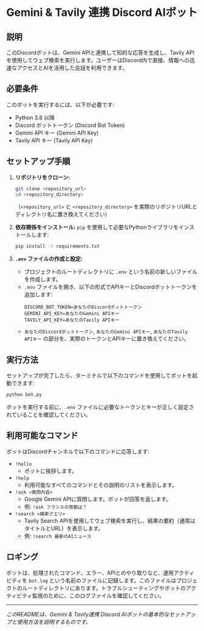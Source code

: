 # Gemini & Tavily 連携 Discord AIボット

## 説明
このDiscordボットは、Gemini APIと連携して知的な応答を生成し、Tavily APIを使用してウェブ検索を実行します。ユーザーはDiscord内で直接、情報への迅速なアクセスとAIを活用した会話を利用できます。

## 必要条件
このボットを実行するには、以下が必要です:
- Python 3.8 以降
- Discord ボットトークン (Discord Bot Token)
- Gemini API キー (Gemini API Key)
- Tavily API キー (Tavily API Key)

## セットアップ手順

1.  **リポジトリをクローン:**
    ```bash
    git clone <repository_url>
    cd <repository_directory>
    ```
    （`<repository_url>` と `<repository_directory>` を実際のリポジトリURLとディレクトリ名に置き換えてください）

2.  **依存関係をインストール:**
    `pip` を使用して必要なPythonライブラリをインストールします:
    ```bash
    pip install -r requirements.txt
    ```

3.  **`.env` ファイルの作成と設定:**
    -   プロジェクトのルートディレクトリに `.env` という名前の新しいファイルを作成します。
    -   `.env` ファイルを開き、以下の形式でAPIキーとDiscordボットトークンを追加します:
        ```env
        DISCORD_BOT_TOKEN=あなたのDiscordボットトークン
        GEMINI_API_KEY=あなたのGemini APIキー
        TAVILY_API_KEY=あなたのTavily APIキー
        ```
    -   `あなたのDiscordボットトークン`, `あなたのGemini APIキー`, `あなたのTavily APIキー` の部分を、実際のトークンとAPIキーに置き換えてください。

## 実行方法

セットアップが完了したら、ターミナルで以下のコマンドを使用してボットを起動できます:
```bash
python bot.py
```
ボットを実行する前に、`.env` ファイルに必要なトークンとキーが正しく設定されていることを確認してください。

## 利用可能なコマンド

ボットはDiscordチャンネルで以下のコマンドに応答します:

-   `!hello`
    -   ボットに挨拶します。
-   `!help`
    -   利用可能なすべてのコマンドとその説明のリストを表示します。
-   `!ask <質問内容>`
    -   Google Gemini APIに質問します。ボットが回答を返します。
    -   例: `!ask フランスの首都は？`
-   `!search <検索クエリ>`
    -   Tavily Search APIを使用してウェブ検索を実行し、結果の要約（通常はタイトルとURL）を表示します。
    -   例: `!search 最新のAIニュース`

## ロギング

ボットは、処理されたコマンド、エラー、APIとのやり取りなど、運用アクティビティを `bot.log` という名前のファイルに記録します。このファイルはプロジェクトのルートディレクトリにあります。トラブルシューティングやボットのアクティビティ監視のために、このログファイルを確認してください。

---

*このREADMEは、Gemini & Tavily連携 Discord AIボットの基本的なセットアップと使用方法を説明するものです。*
